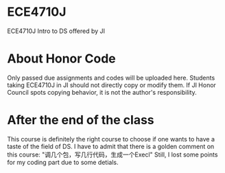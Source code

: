 # ECE4710J
ECE4710J Intro to DS offered by JI
# About Honor Code
Only passed due assignments and codes will be uploaded here. Students taking ECE4710J in JI should not directly copy or modify them. If JI Honor Council spots copying behavior, it is not the author's responsibility.
# After the end of the class
This course is definitely the right course to choose if one wants to have a taste of the field of DS. I have to admit that there is a golden comment on this course:
"调几个包，写几行代码，生成一个Execl"
Still, I lost some points for my coding part due to some detials.
